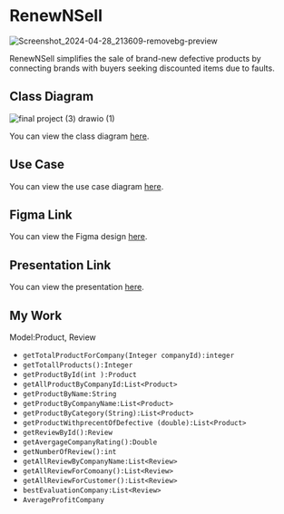
# RenewNSell
   ![Screenshot_2024-04-28_213609-removebg-preview](https://github.com/1Haya1/Final-Project/assets/154345101/2770293f-c442-47c9-a10f-ef2adcc3fa74)


RenewNSell simplifies the sale of brand-new defective products by connecting brands with buyers seeking discounted items due to faults.

## Class Diagram
![final project (3) drawio (1)](https://github.com/mmyh147/RenewNSell/assets/61750916/74e21d67-9b27-47cf-8486-78bdd1fc397a)

You can view the class diagram [here](https://drive.google.com/file/d/1adlykwsfluoi3I7ytIo0cnQk8RGOMHAK/view?usp=drivesdk).

## Use Case

You can view the use case diagram [here](link_to_use_case).

## Figma Link

You can view the Figma design [here](https://www.figma.com/file/UCHM3h9HjDvOea3peiIJvg/Untitled?type=design&mode=design&t=kRawrEPgMJYnhvna-0).

## Presentation Link

You can view the presentation [here](https://www.canva.com/design/DAGEipSxZN0/646HXCCE4gTsssZVUNkWrw/edit?utm_content=DAGEipSxZN0&utm_campaign=designshare&utm_medium=link2&utm_source=sharebutton).

## My Work
Model:Product, Review
- `getTotalProductForCompany(Integer companyId):integer`
- `getTotallProducts():Integer`
- `getProductById(int ):Product`
- `getAllProductByCompanyId:List<Product>`
- `getProductByName:String
`
- `getProductByCompanyName:List<Product>
`
- `getProductByCategory(String):List<Product>
`
- `getProductWithprecentOfDefective (double):List<Product>
`
- `getReviewById():Review
`
- `getAvergageCompanyRating():Double
`
- `getNumberOfReview():int
`
- `getAllReviewByCompanyName:List<Review>
`
- `getAllReviewForComoany():List<Review>
`
- `getAllReviewForCustomer():List<Review>
`
- `bestEvaluationCompany:List<Review>
`
- `AverageProfitCompany
`


